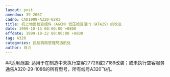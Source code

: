 ```yaml
---
layout: post
amendno: 39-2667
cadno: CAD1999-A320-02R1
title: 机上地面检查组件（AGCM）低压检查活门（ATA29）的改进
date: 1999-10-15 00:00:00 +0800
effdate: 1999-10-22 00:00:00 +0800
tag: A320
categories: 民航西南管理局适航处
author: 马力
---
```


##适用范围:
适用于在制造中未执行空客27728或27189改装；或未执行空客服务通告A320-29-1086的所有型号，所有线号A320飞机。

